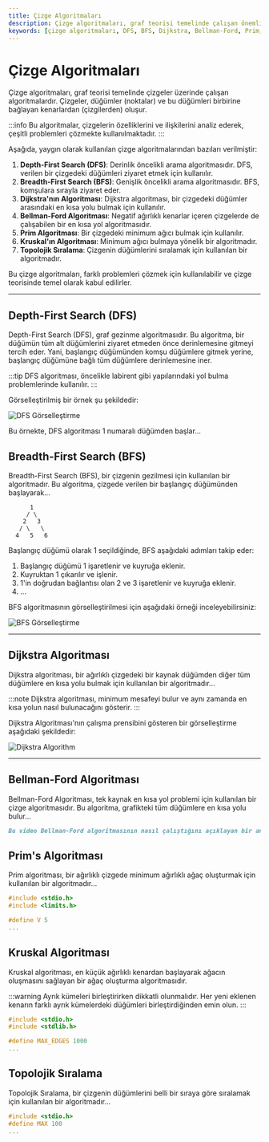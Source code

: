 ```yaml
---
title: Çizge Algoritmaları
description: Çizge algoritmaları, graf teorisi temelinde çalışan önemli algoritmalardır. Bu sayfada, DFS, BFS, Dijkstra, Bellman-Ford, Prim, Kruskal ve Topolojik Sıralama gibi yaygın algoritmaların tanımları ve uygulamaları hakkında bilgi bulabilirsiniz.
keywords: [çizge algoritmaları, DFS, BFS, Dijkstra, Bellman-Ford, Prim, Kruskal]
---
```


# Çizge Algoritmaları

Çizge algoritmaları, graf teorisi temelinde çizgeler üzerinde çalışan algoritmalardır. Çizgeler, düğümler (noktalar) ve bu düğümleri birbirine bağlayan kenarlardan (çizgilerden) oluşur. 

:::info
Bu algoritmalar, çizgelerin özelliklerini ve ilişkilerini analiz ederek, çeşitli problemleri çözmekte kullanılmaktadır.
:::

Aşağıda, yaygın olarak kullanılan çizge algoritmalarından bazıları verilmiştir:

1. **Depth-First Search (DFS)**: Derinlik öncelikli arama algoritmasıdır. DFS, verilen bir çizgedeki düğümleri ziyaret etmek için kullanılır.
2. **Breadth-First Search (BFS)**: Genişlik öncelikli arama algoritmasıdır. BFS, komşulara sırayla ziyaret eder.
3. **Dijkstra'nın Algoritması**: Dijkstra algoritması, bir çizgedeki düğümler arasındaki en kısa yolu bulmak için kullanılır.
4. **Bellman-Ford Algoritması**: Negatif ağırlıklı kenarlar içeren çizgelerde de çalışabilen bir en kısa yol algoritmasıdır.
5. **Prim Algoritması**: Bir çizgedeki minimum ağıcı bulmak için kullanılır.
6. **Kruskal'ın Algoritması**: Minimum ağıcı bulmaya yönelik bir algoritmadır.
7. **Topolojik Sıralama**: Çizgenin düğümlerini sıralamak için kullanılan bir algoritmadır.

Bu çizge algoritmaları, farklı problemleri çözmek için kullanılabilir ve çizge teorisinde temel olarak kabul edilirler.

---

## Depth-First Search (DFS)

Depth-First Search (DFS), graf gezinme algoritmasıdır. Bu algoritma, bir düğümün tüm alt düğümlerini ziyaret etmeden önce derinlemesine gitmeyi tercih eder. Yani, başlangıç düğümünden komşu düğümlere gitmek yerine, başlangıç düğümüne bağlı tüm düğümlere derinlemesine iner. 

:::tip
DFS algoritması, öncelikle labirent gibi yapılarındaki yol bulma problemlerinde kullanılır.
:::

Görselleştirilmiş bir örnek şu şekildedir:

![DFS Görselleştirme](https://upload.wikimedia.org/wikipedia/commons/7/7f/Depth-First-Search.gif)

Bu örnekte, DFS algoritması 1 numaralı düğümden başlar...

## Breadth-First Search (BFS)

Breadth-First Search (BFS), bir çizgenin gezilmesi için kullanılan bir algoritmadır. Bu algoritma, çizgede verilen bir başlangıç düğümünden başlayarak...

```code
      1
     / \
    2   3
   / \   \
  4   5   6
```

Başlangıç düğümü olarak 1 seçildiğinde, BFS aşağıdaki adımları takip eder:

1.  Başlangıç düğümü 1 işaretlenir ve kuyruğa eklenir.
2.  Kuyruktan 1 çıkarılır ve işlenir.
3.  1'in doğrudan bağlantısı olan 2 ve 3 işaretlenir ve kuyruğa eklenir.
4.  ... 

BFS algoritmasının görselleştirilmesi için aşağıdaki örneği inceleyebilirsiniz:

![BFS Görselleştirme](https://upload.wikimedia.org/wikipedia/commons/4/46/Animated_BFS.gif)

---

## Dijkstra Algoritması

Dijkstra algoritması, bir ağırlıklı çizgedeki bir kaynak düğümden diğer tüm düğümlere en kısa yolu bulmak için kullanılan bir algoritmadır...

:::note
Dijkstra algoritması, minimum mesafeyi bulur ve aynı zamanda en kısa yolun nasıl bulunacağını gösterir.
:::

Dijkstra Algoritması'nın çalışma prensibini gösteren bir görselleştirme aşağıdaki şekildedir:

![Dijkstra Algorithm](https://upload.wikimedia.org/wikipedia/commons/5/57/Dijkstra_Animation.gif)

---

## Bellman-Ford Algoritması

Bellman-Ford Algoritması, tek kaynak en kısa yol problemi için kullanılan bir çizge algoritmasıdır. Bu algoritma, grafikteki tüm düğümlere en kısa yolu bulur...

```markdown
Bu video Bellman-Ford algoritmasının nasıl çalıştığını açıklayan bir animasyon içermektedir: [https://www.youtube.com/watch?v=obWXjtg0L64](https://www.youtube.com/watch?v=obWXjtg0L64)
```

## Prim's Algoritması

Prim algoritması, bir ağırlıklı çizgede minimum ağırlıklı ağaç oluşturmak için kullanılan bir algoritmadır...

```c
#include <stdio.h>
#include <limits.h>

#define V 5
...
```

## Kruskal Algoritması

Kruskal algoritması, en küçük ağırlıklı kenardan başlayarak ağacın oluşmasını sağlayan bir ağaç oluşturma algoritmasıdır. 

:::warning
Ayrık kümeleri birleştirirken dikkatli olunmalıdır. Her yeni eklenen kenarın farklı ayrık kümelerdeki düğümleri birleştirdiğinden emin olun.
:::

```c
#include <stdio.h>
#include <stdlib.h>

#define MAX_EDGES 1000
...
```

## Topolojik Sıralama

Topolojik Sıralama, bir çizgenin düğümlerini belli bir sıraya göre sıralamak için kullanılan bir algoritmadır...

```c
#include <stdio.h>
#define MAX 100
...
```